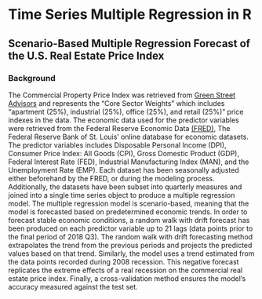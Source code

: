 # Time Series Multiple Regression in R
## Scenario-Based Multiple Regression Forecast of the U.S. Real Estate Price Index

### Background
The Commercial Property Price Index was retrieved from [Green Street Advisors](https://www.greenstreetadvisors.com/insights/CPPI) and represents the “Core Sector Weights” which includes “apartment (25%), industrial (25%), office (25%), and retail (25%)” price indexes in the data. The economic data used for the predictor variables were retrieved from the Federal Reserve Economic Data [(FRED)]( https://fred.stlouisfed.org/), The Federal Reserve Bank of St. Louis’ online database for economic datasets. The predictor variables includes Disposable Personal Income (DPI), Consumer Price Index: All Goods (CPI), Gross Domestic Product (GDP), Federal Interest Rate (FED), Industrial Manufacturing Index (MAN), and the Unemployment Rate (EMP). Each dataset has been seasonally adjusted either beforehand by the FRED, or during the modeling process. Additionally, the datasets have been subset into quarterly measures and joined into a single time series object to produce a multiple regression model. The multiple regression model is scenario-based, meaning that the model is forecasted based on predetermined economic trends. In order to forecast stable economic conditions, a random walk with drift forecast has been produced on each predictor variable up to 21 lags (data points prior to the final period of 2018 Q3). The random walk with drift forecasting method extrapolates the trend from the previous periods and projects the predicted values based on that trend. Similarly, the model uses a trend estimated from the data points recorded during 2008 recession. This negative forecast replicates the extreme effects of a real recession on the commercial real estate price index. Finally, a cross-validation method ensures the model’s accuracy measured against the test set.  

